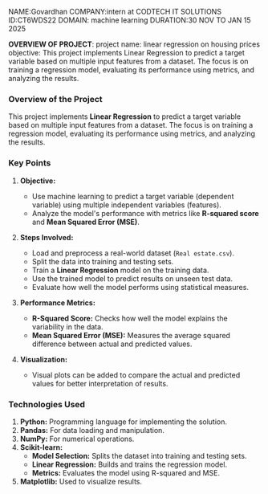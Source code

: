NAME:Govardhan
COMPANY:intern at CODTECH IT SOLUTIONS
ID:CT6WDS22
DOMAIN: machine learning
DURATION:30 NOV TO JAN 15 2025

**OVERVIEW OF PROJECT**:
project name:
linear regression on housing prices
objective:
This project implements Linear Regression to predict a target variable based on multiple input features from a dataset. The focus is on training a regression model, evaluating its performance using metrics, and analyzing the results.

### **Overview of the Project**  

This project implements **Linear Regression** to predict a target variable based on multiple input features from a dataset. The focus is on training a regression model, evaluating its performance using metrics, and analyzing the results.  



### **Key Points**  

1. **Objective:**  
   - Use machine learning to predict a target variable (dependent variable) using multiple independent variables (features).  
   - Analyze the model's performance with metrics like **R-squared score** and **Mean Squared Error (MSE)**.  

2. **Steps Involved:**  
   - Load and preprocess a real-world dataset (`Real estate.csv`).  
   - Split the data into training and testing sets.  
   - Train a **Linear Regression** model on the training data.  
   - Use the trained model to predict results on unseen test data.  
   - Evaluate how well the model performs using statistical measures.  

3. **Performance Metrics:**  
   - **R-Squared Score:** Checks how well the model explains the variability in the data.  
   - **Mean Squared Error (MSE):** Measures the average squared difference between actual and predicted values.  

4. **Visualization:**  
   - Visual plots can be added to compare the actual and predicted values for better interpretation of results.  



### **Technologies Used**  

1. **Python:** Programming language for implementing the solution.  
2. **Pandas:** For data loading and manipulation.  
3. **NumPy:** For numerical operations.  
4. **Scikit-learn:**  
   - **Model Selection:** Splits the dataset into training and testing sets.  
   - **Linear Regression:** Builds and trains the regression model.  
   - **Metrics:** Evaluates the model using R-squared and MSE.  
5. **Matplotlib:** Used to visualize results.  


